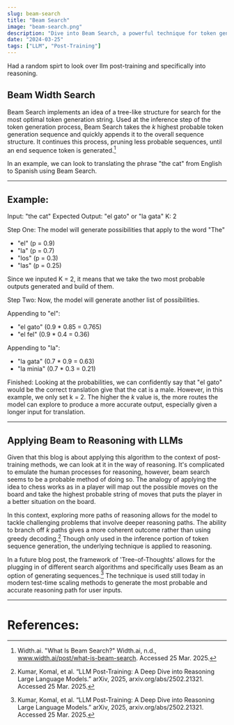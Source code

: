```yaml
---
slug: beam-search
title: "Beam Search"
image: "beam-search.png"
description: "Dive into Beam Search, a powerful technique for token generation in language models. "
date: "2024-03-25"
tags: ["LLM", "Post-Training"]
---
```


Had a random spirt to look over llm post-training and specifically into reasoning.

## Beam Width Search
Beam Search implements an idea of a tree-like structure for search for the most optimal token generation string. Used at the inference step of the token generation process, Beam Search takes the *k* highest probable token generation sequence and quickly appends it to the overall sequence structure. It continues this process, pruning less probable sequences, until an end sequence token is generated.[^1]

In an example, we can look to translating the phrase "the cat" from English to Spanish using Beam Search.

---
## Example:
Input: "the cat"
Expected Output: "el gato" or "la gata"
K: 2

Step One:
The model will generate possibilities that apply to the word "The"

- "el" (p = 0.9)
- "la" (p = 0.7)
- "los" (p = 0.3)
- "las" (p = 0.25)

Since we inputed K = 2, it means that we take the two most probable outputs generated and build of them.

Step Two:
Now, the model will generate another list of possibilities.

Appending to "el":
-  "el gato" (0.9 * 0.85 = 0.765)
- "el fel" (0.9 * 0.4 = 0.36)

Appending to "la":
- "la gata" (0.7 * 0.9 = 0.63)
- "la minia" (0.7 * 0.3 = 0.21)

Finished:
Looking at the probabilities, we can confidently say that "el gato" would be the correct translation give that the cat is a male. However, in this example, we only set k = 2. The higher the *k* value is, the more routes the model can explore to produce a more accurate output, especially given a longer input for translation.

---
## Applying Beam to Reasoning with LLMs
Given that this blog is about applying this algorithm to the context of post-training methods, we can look at it in the way of reasoning. It's complicated to emulate the human processes for reasoning, however, beam search seems to be a probable method of doing so. The analogy of applying the idea to chess works as in a player will map out the possible moves on the board and take the highest probable string of moves that puts the player in a better situation on the board.

In this context, exploring more paths of reasoning allows for the model to tackle challenging problems that involve deeper reasoning paths. The ability to branch off *k* paths gives a more coherent outcome rather than using greedy decoding.[^2] Though only used in the inference portion of token sequence generation, the underlying technique is applied to reasoning.

In a future blog post, the framework of 'Tree-of-Thoughts' allows for the plugging in of different search algorithms and specifically uses Beam as an option of generating sequences.[^2] The technique is used still today in modern test-time scaling methods to generate the most probable and accurate reasoning path for user inputs.

---
# References:
[^1]: Width.ai. "What Is Beam Search?" Width.ai, n.d., www.width.ai/post/what-is-beam-search. Accessed 25 Mar. 2025.

[^2]: Kumar, Komal, et al. “LLM Post-Training: A Deep Dive into Reasoning Large Language Models.” arXiv, 2025, arxiv.org/abs/2502.21321. Accessed 25 Mar. 2025.
